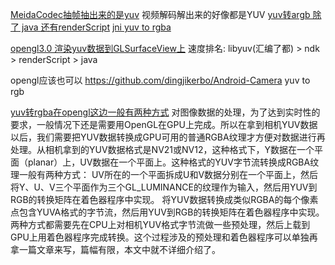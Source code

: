 [MeidaCodec抽帧抽出来的是yuv](https://blog.csdn.net/afei__/article/details/114886960) 视频解码解出来的好像都是YUV
[yuv转argb 除了 java 还有renderScript](https://juejin.cn/post/6844903749811634190)
[jni yuv to rgba ](https://github.com/xvolica/Camera2-Yuv2Rgb)


[opengl3.0 渲染yuv数据到GLSurfaceView上](https://blog.csdn.net/afei__/article/details/109031907)
速度排名:
libyuv(汇编了都) > ndk > renderScript > java


opengl应该也可以
https://github.com/dingjikerbo/Android-Camera  yuv to rgb


[yuv转rgba在opengl这边一般有两种方式](https://cloud.tencent.com/developer/article/1035613)
对图像数据的处理，为了达到实时性的要求，一般情况下还是需要用OpenGL在GPU上完成。所以在拿到相机YUV数据以后，我们需要把YUV数据转换成GPU可用的普通RGBA纹理才方便对数据进行再处理。从相机拿到的YUV数据格式是NV21或NV12，这种格式下，Y数据在一个平面（planar）上，UV数据在一个平面上。这种格式的YUV字节流转换成RGBA纹理一般有两种方式：
UV所在的一个平面拆成U和V数据分别在一个平面上，然后将Y、U、V三个平面作为三个GL_LUMINANCE的纹理作为输入，然后用YUV到RGB的转换矩阵在着色器程序中实现。
将YUV数据转换成类似RGBA的每个像素点包含YUVA格式的字节流，然后用YUV到RGB的转换矩阵在着色器程序中实现。
两种方式都需要先在CPU上对相机YUV格式字节流做一些预处理，然后上载到GPU上用着色器程序完成转换。这个过程涉及的预处理和着色器程序可以单独再拿一篇文章来写，篇幅有限，本文中就不详细介绍了。
